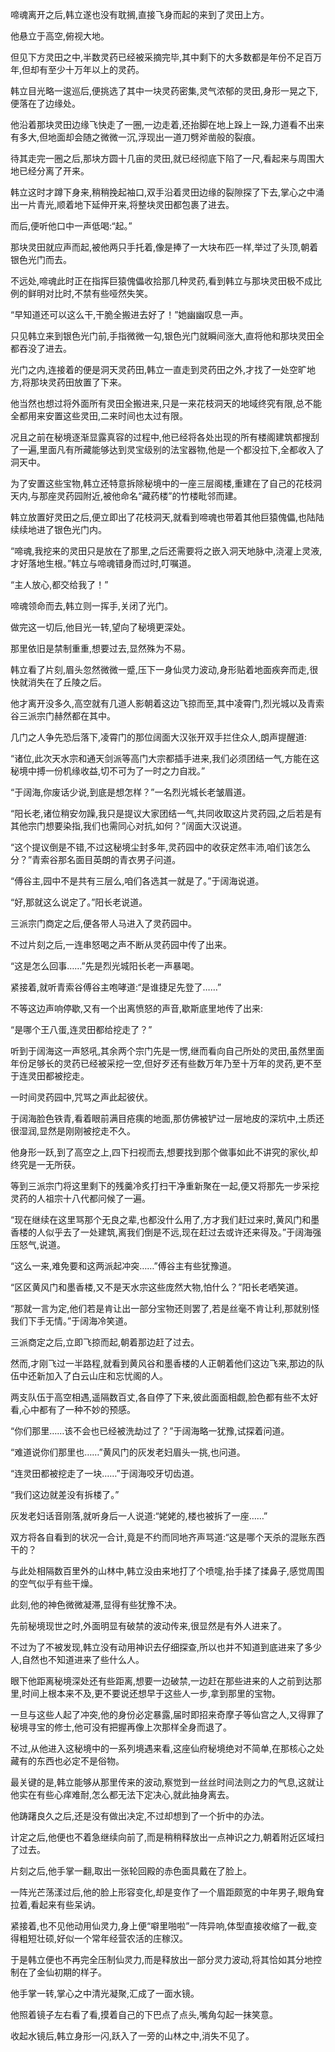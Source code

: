 
啼魂离开之后,韩立遂也没有耽搁,直接飞身而起的来到了灵田上方。

他悬立于高空,俯视大地。

但见下方灵田之中,半数灵药已经被采摘完毕,其中剩下的大多数都是年份不足百万年,但却有至少十万年以上的灵药。

韩立目光略一逡巡后,便挑选了其中一块灵药密集,灵气浓郁的灵田,身形一晃之下,便落在了边缘处。

他沿着那块灵田边缘飞快走了一圈,一边走着,还抬脚在地上跺上一跺,力道看不出来有多大,但地面却会随之微微一沉,浮现出一道刀劈斧凿般的裂痕。

待其走完一圈之后,那块方圆十几亩的灵田,就已经彻底下陷了一尺,看起来与周围大地已经分离了开来。

韩立这时才蹲下身来,稍稍挽起袖口,双手沿着灵田边缘的裂隙探了下去,掌心之中涌出一片青光,顺着地下延伸开来,将整块灵田都包裹了进去。

而后,便听他口中一声低喝:“起。”

那块灵田就应声而起,被他两只手托着,像是捧了一大块布匹一样,举过了头顶,朝着银色光门而去。

不远处,啼魂此时正在指挥巨猿傀儡收拾那几种灵药,看到韩立与那块灵田极不成比例的鲜明对比时,不禁有些哑然失笑。

“早知道还可以这么干,干脆全搬进去好了！”她幽幽叹息一声。

只见韩立来到银色光门前,手指微微一勾,银色光门就瞬间涨大,直将他和那块灵田全都吞没了进去。

光门之内,连接着的便是洞天灵药田,韩立一直走到灵药田之外,才找了一处空旷地方,将那块灵药田放置了下来。

他当然也想过将外面所有灵田全搬进来,只是一来花枝洞天的地域终究有限,总不能全都用来安置这些灵田,二来时间也太过有限。

况且之前在秘境逐渐显露真容的过程中,他已经将各处出现的所有楼阁建筑都搜刮了一遍,里面凡有所藏能够达到灵宝级别的法宝器物,他是一个都没拉下,全都收入了洞天中。

为了安置这些宝物,韩立还特意拆除秘境中的一座三层阁楼,重建在了自己的花枝洞天内,与那座灵药园附近,被他命名“藏药楼”的竹楼毗邻而建。

韩立放置好灵田之后,便立即出了花枝洞天,就看到啼魂也带着其他巨猿傀儡,也陆陆续续地进了银色光门内。

“啼魂,我挖来的灵田只是放在了那里,之后还需要将之嵌入洞天地脉中,浇灌上灵液,才好落地生根。”韩立与啼魂错身而过时,叮嘱道。

“主人放心,都交给我了！”

啼魂领命而去,韩立则一挥手,关闭了光门。

做完这一切后,他目光一转,望向了秘境更深处。

那里依旧是禁制重重,想要过去,显然殊为不易。

韩立看了片刻,眉头忽然微微一蹙,压下一身仙灵力波动,身形贴着地面疾奔而走,很快就消失在了丘陵之后。

他才离开没多久,高空就有几道人影朝着这边飞掠而至,其中凌霄门,烈光城以及青索谷三派宗门赫然都在其中。

几门之人争先恐后落下,凌霄门的那位阔面大汉张开双手拦住众人,朗声提醒道:

“诸位,此次天水宗和通天剑派等高门大宗都插手进来,我们必须团结一气,方能在这秘境中搏一份机缘收益,切不可为了一时之力自戕。”

“于阔海,你废话少说,到底是想怎样？”一名烈光城长老皱眉道。

“阳长老,诸位稍安勿躁,我只是提议大家团结一气,共同收取这片灵药园,之后若是有其他宗门想要染指,我们也需同心对抗,如何？”阔面大汉说道。

“这个提议倒是不错,不过这秘境尘封多年,灵药园中的收获定然丰沛,咱们该怎么分？”青索谷那名面目英朗的青衣男子问道。

“傅谷主,园中不是共有三层么,咱们各选其一就是了。”于阔海说道。

“好,那就这么说定了。”阳长老说道。

三派宗门商定之后,便各带人马进入了灵药园中。

不过片刻之后,一连串怒喝之声不断从灵药园中传了出来。

“这是怎么回事……”先是烈光城阳长老一声暴喝。

紧接着,就听青索谷傅谷主咆哮道:“是谁捷足先登了……”

不等这边声响停歇,又有一个出离愤怒的声音,歇斯底里地传了出来:

“是哪个王八蛋,连灵田都给挖走了？”

听到于阔海这一声怒吼,其余两个宗门先是一愣,继而看向自己所处的灵田,虽然里面年份足够长的灵药已经被采挖一空,但好歹还有些数万年乃至十万年的灵药,更不至于连灵田都被挖走。

一时间灵药园中,咒骂之声此起彼伏。

于阔海脸色铁青,看着眼前满目疮痍的地面,那仿佛被铲过一层地皮的深坑中,土质还很湿润,显然是刚刚被挖走不久。

他身形一跃,到了高空之上,四下扫视而去,想要找到那个做事如此不讲究的家伙,却终究是一无所获。

等到三派宗门将这里剩下的残羹冷炙打扫干净重新聚在一起,便又将那先一步采挖灵药的人祖宗十八代都问候了一遍。

“现在继续在这里骂那个无良之辈,也都没什么用了,方才我们赶过来时,黄风门和墨香楼的人似乎去了一处建筑,离我们倒是不远,现在赶过去或许还来得及。”于阔海强压怒气,说道。

“这么一来,难免要和这两派起冲突……”傅谷主有些犹豫道。

“区区黄风门和墨香楼,又不是天水宗这些庞然大物,怕什么？”阳长老哂笑道。

“那就一言为定,他们若是肯让出一部分宝物还则罢了,若是丝毫不肯让利,那就别怪我们下手无情。”于阔海冷笑道。

三派商定之后,立即飞掠而起,朝着那边赶了过去。

然而,才刚飞过一半路程,就看到黄风谷和墨香楼的人正朝着他们这边飞来,那边的队伍中还新加入了白云山庄和忘忧阁的人。

两支队伍于高空相遇,遥隔数百丈,各自停了下来,彼此面面相觑,脸色都有些不太好看,心中都有了一种不妙的预感。

“你们那里……该不会也已经被洗劫过了？”于阔海略一犹豫,试探着问道。

“难道说你们那里也……”黄风门的灰发老妇眉头一挑,也问道。

“连灵田都被挖走了一块……”于阔海咬牙切齿道。

“我们这边就差没有拆楼了。”

灰发老妇话音刚落,就听身后一人说道:“姥姥的,楼也被拆了一座……”

双方将各自看到的状况一合计,竟是不约而同地齐声骂道:“这是哪个天杀的混账东西干的？

与此处相隔数百里外的山林中,韩立没由来地打了个喷嚏,抬手揉了揉鼻子,感觉周围的空气似乎有些干燥。

此刻,他的神色微微凝滞,显得有些犹豫不决。

先前秘境现世之时,外面明显有破禁的波动传来,很显然是有外人进来了。

不过为了不被发现,韩立没有动用神识去仔细探查,所以也并不知道到底进来了多少人,自然也不知道进来了些什么人。

眼下他距离秘境深处还有些距离,想要一边破禁,一边赶在那些进来的人之前到达那里,时间上根本来不及,更不要说还想早于这些人一步,拿到那里的宝物。

一旦与这些人起了冲突,他的身份必定暴露,届时即招来奇摩子等仙宫之人,又得罪了秘境寻宝的修士,他可没有把握再像上次那样全身而退了。

不过,从他进入这秘境中的一系列境遇来看,这座仙府秘境绝对不简单,在那核心之处藏有的东西也必定不是俗物。

最关键的是,韩立能够从那里传来的波动,察觉到一丝丝时间法则之力的气息,这就让他实在有些心痒难耐,怎么都无法下定决心,就此抽身离去。

他踌躇良久之后,还是没有做出决定,不过却想到了一个折中的办法。

计定之后,他便也不着急继续向前了,而是稍稍释放出一点神识之力,朝着附近区域扫了过去。

片刻之后,他手掌一翻,取出一张轮回殿的赤色面具戴在了脸上。

一阵光芒荡漾过后,他的脸上形容变化,却是变作了一个眉距颇宽的中年男子,眼角耷拉着,看起来有些呆讷。

紧接着,也不见他动用仙灵力,身上便“噼里啪啦”一阵异响,体型直接收缩了一截,变得粗短壮硕,好似一个常年经营农活的庄稼汉。

于是韩立便也不再完全压制仙灵力,而是释放出一部分灵力波动,将其恰如其分地控制在了金仙初期的样子。

他手掌一转,掌心之中清光凝聚,汇成了一面水镜。

他照着镜子左右看了看,摸着自己的下巴点了点头,嘴角勾起一抹笑意。

收起水镜后,韩立身形一闪,跃入了一旁的山林之中,消失不见了。